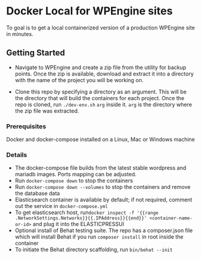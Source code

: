 # Docker Local for WPEngine sites

To goal is to get a local containerized version of a production WPEngine site in minutes.

## Getting Started

- Navigate to WPEngine and create a zip file from the utility for backup points. Once the zip is available, download and extract it into a directory with the name of the project you will be working on.

- Clone this repo by specifying a directory as an argument. This will be the directory that will build the containers for each project. Once the repo is cloned, run `./dev-env.sh` `arg` inside it. `arg` is the directory where the zip file was extracted.

### Prerequisites

Docker and docker-compose installed on a Linux, Mac or Windows machine

### Details

- The docker-compose file builds from the latest stable wordpress and mariadb images. Ports mapping can be adjusted.
- Run `docker-compose down` to stop the containers
- Run `docker-compose down --volumes` to stop the containers and remove the database data
- Elasticsearch container is available by default; if not required, comment out the service in `docker-compose.yml`
- To get elasticsearch host, run`docker inspect -f '{{range .NetworkSettings.Networks}}{{.IPAddress}}{{end}}' <container-name-or-id>` and plug it into the ELASTICPRESSUI
- Optional install of Behat testing suite. The repo has a composer.json file which will install Behat if you run `composer install` in root inside the container
- To initiate the Behat directory scaffolding, run `bin/behat --init` 


